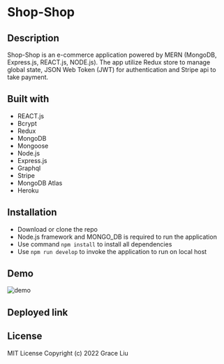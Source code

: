 # Shop-Shop

## Description
Shop-Shop is an e-commerce application powered by MERN (MongoDB, Express.js, REACT.js, NODE.js). The app utilize Redux store to manage global state, JSON Web Token (JWT) for authentication and Stripe api to take payment.

## Built with

* REACT.js
* Bcrypt
* Redux
* MongoDB
* Mongoose
* Node.js
* Express.js
* Graphql
* Stripe 
* MongoDB Atlas
* Heroku

## Installation 
* Download or clone the repo
* Node.js framework and MONGO_DB is required to run the application
* Use command ```npm install``` to install all dependencies
* Use ```npm run develop``` to invoke the application to run on local host

## Demo
![demo](client/src/assets/🛍️-Shop-Shop.gif)
## Deployed link 


## License
MIT License
Copyright (c) 2022 Grace Liu